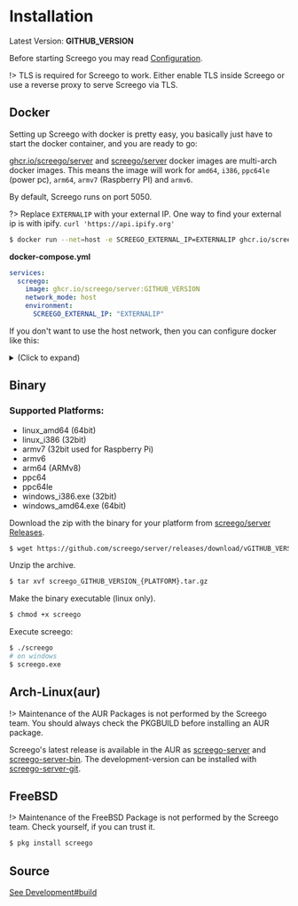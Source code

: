 # Installation

Latest Version: **GITHUB_VERSION**

Before starting Screego you may read [Configuration](config.md).

!> TLS is required for Screego to work. Either enable TLS inside Screego or 
   use a reverse proxy to serve Screego via TLS.

## Docker

Setting up Screego with docker is pretty easy, you basically just have to start the docker container, and you are ready to go:

[ghcr.io/screego/server](https://github.com/orgs/screego/packages/container/package/server) and
[screego/server](https://hub.docker.com/r/screego/server)
docker images are multi-arch docker images.
This means the image will work for `amd64`, `i386`, `ppc64le` (power pc), `arm64`, `armv7` (Raspberry PI) and `armv6`.

By default, Screego runs on port 5050.

?> Replace `EXTERNALIP` with your external IP. One way to find your external ip is with ipify.
   `curl 'https://api.ipify.org'`

```bash
$ docker run --net=host -e SCREEGO_EXTERNAL_IP=EXTERNALIP ghcr.io/screego/server:GITHUB_VERSION
```

**docker-compose.yml**
```yaml
services:
  screego:
    image: ghcr.io/screego/server:GITHUB_VERSION
    network_mode: host
    environment:
      SCREEGO_EXTERNAL_IP: "EXTERNALIP"
```

If you don't want to use the host network, then you can configure docker like this:

<details><summary>(Click to expand)</summary>
<p>

!> Screego may not work correctly when deploying it in docker without `network_mode: host`.
   See [#226](https://github.com/screego/server/issues/226)

```bash
$ docker run -it \
    -e SCREEGO_EXTERNAL_IP=EXTERNALIP \
    -e SCREEGO_TURN_PORT_RANGE=50000:50200 \
    -p 5050:5050 \
    -p 3478:3478 \
    -p 50000-50200:50000-50200/udp \
    screego/server:GITHUB_VERSION
```

#### docker-compose.yml

```yml
version: "3.7"
services:
  screego:
    image: ghcr.io/screego/server:GITHUB_VERSION
    ports:
      - 5050:5050
      - 3478:3478
      - 50000-50200:50000-50200/udp
    environment:
      SCREEGO_EXTERNAL_IP: "192.168.178.2"
      SCREEGO_TURN_PORT_RANGE: "50000:50200"
```

</p>
</details>

## Binary

### Supported Platforms:

- linux_amd64 (64bit)
- linux_i386 (32bit)
- armv7 (32bit used for Raspberry Pi)
- armv6
- arm64 (ARMv8)
- ppc64
- ppc64le
- windows_i386.exe (32bit)
- windows_amd64.exe (64bit)

Download the zip with the binary for your platform from [screego/server Releases](https://github.com/screego/server/releases).

```bash
$ wget https://github.com/screego/server/releases/download/vGITHUB_VERSION/screego_GITHUB_VERSION_{PLATFORM}.tar.gz
```

Unzip the archive.

```bash
$ tar xvf screego_GITHUB_VERSION_{PLATFORM}.tar.gz
```

Make the binary executable (linux only).

```bash
$ chmod +x screego
```

Execute screego:

```bash
$ ./screego
# on windows
$ screego.exe
```

## Arch-Linux(aur)

!> Maintenance of the AUR Packages is not performed by the Screego team.
   You should always check the PKGBUILD before installing an AUR package.

Screego's latest release is available in the AUR as [screego-server](https://aur.archlinux.org/packages/screego-server/) and [screego-server-bin](https://aur.archlinux.org/packages/screego-server-bin/).
The development-version can be installed with [screego-server-git](https://aur.archlinux.org/packages/screego-server-git/).

## FreeBSD

!> Maintenance of the FreeBSD Package is not performed by the Screego team.
   Check yourself, if you can trust it.

```bash
$ pkg install screego
```

## Source

[See Development#build](development.md#build)
